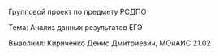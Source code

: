Групповой проект по предмету РСДПО

Тема: Анализ данных результатов ЕГЭ

Выаолнил:
Кириченко Денис Дмитриевич, МОиАИС 21.02
